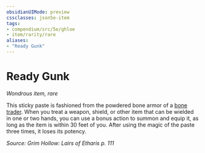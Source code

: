 ```yaml
---
obsidianUIMode: preview
cssclasses: json5e-item
tags:
- compendium/src/5e/ghloe
- item/rarity/rare
aliases: 
- "Ready Gunk"
---
```

# Ready Gunk
*Wondrous item, rare*  


This sticky paste is fashioned from the powdered bone armor of a [bone trader](Mechanics/bestiary/fey/bone-trader-ghloe.md). When you treat a weapon, shield, or other item that can be wielded in one or two hands, you can use a bonus action to summon and equip it, as long as the item is within 30 feet of you. After using the magic of the paste three times, it loses its potency.

*Source: Grim Hollow: Lairs of Etharis p. 111*